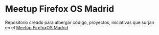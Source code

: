 Meetup Firefox OS Madrid
========================

Repositorio creado para albergar código, proyectos, iniciativas que surjan en  el [Meetup FirefoxOS Madrid](http://www.meetup.com/FirefoxOS-Madrid/)
